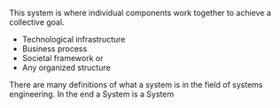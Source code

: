 This system is where individual components work together to achieve a collective goal.

- Technological infrastructure
- Business process
- Societal framework or 
- Any organized structure 

There are many definitions of what a system is in the field of systems engineering. In the end a System is a System
